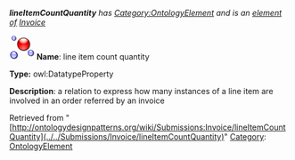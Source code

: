 ___lineItemCountQuantity__ has [Category:OntologyElement](../../Category/OntologyElement "Category:OntologyElement") and is an [element of](../../Property/ElementOf "Property:ElementOf") [Invoice](../../Submissions/Invoice "Submissions:Invoice")_


  




[![DatatypeProperty](../../images/thumb/a/a5/DatatypeProperty.gif/45px-DatatypeProperty.gif)](../../Image/DatatypeProperty.gif "DatatypeProperty")
__Name__: line item count quantity 


__Type:__ owl:DatatypeProperty 


__Description__: a relation to express how many instances of a line item are involved in an order referred by an invoice 





Retrieved from "[http://ontologydesignpatterns.org/wiki/Submissions:Invoice/lineItemCountQuantity](../../Submissions/Invoice/lineItemCountQuantity)"
 [Category](http://ontologydesignpatterns.org/wiki/Special:Categories "Special:Categories"): [OntologyElement](../../Category/OntologyElement "Category:OntologyElement")
